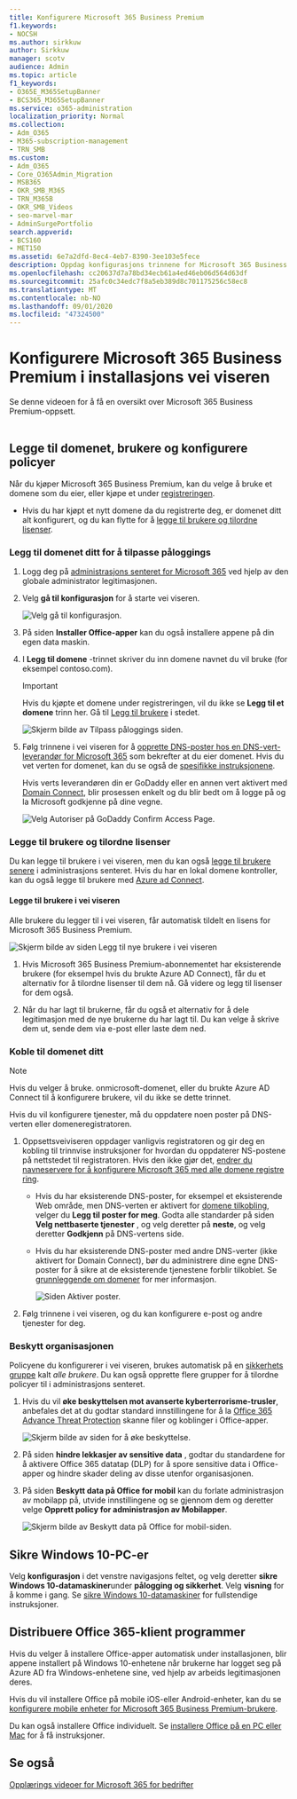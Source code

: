 ```yaml
---
title: Konfigurere Microsoft 365 Business Premium
f1.keywords:
- NOCSH
ms.author: sirkkuw
author: Sirkkuw
manager: scotv
audience: Admin
ms.topic: article
f1_keywords:
- O365E_M365SetupBanner
- BCS365_M365SetupBanner
ms.service: o365-administration
localization_priority: Normal
ms.collection:
- Adm_O365
- M365-subscription-management
- TRN_SMB
ms.custom:
- Adm_O365
- Core_O365Admin_Migration
- MSB365
- OKR_SMB_M365
- TRN_M365B
- OKR_SMB_Videos
- seo-marvel-mar
- AdminSurgePortfolio
search.appverid:
- BCS160
- MET150
ms.assetid: 6e7a2dfd-8ec4-4eb7-8390-3ee103e5fece
description: Oppdag konfigurasjons trinnene for Microsoft 365 Business Premium, inkludert å legge til et domene og brukere, konfigurere sikkerhets policyer og mer.
ms.openlocfilehash: cc20637d7a78bd34ecb61a4ed46eb06d564d63df
ms.sourcegitcommit: 25afc0c34edc7f8a5eb389d8c701175256c58ec8
ms.translationtype: MT
ms.contentlocale: nb-NO
ms.lasthandoff: 09/01/2020
ms.locfileid: "47324500"
---
```

# <a name="set-up-microsoft-365-business-premium-in-the-setup-wizard"></a>Konfigurere Microsoft 365 Business Premium i installasjons vei viseren

Se denne videoen for å få en oversikt over Microsoft 365 Business Premium-oppsett.<br><br>

## <a name="add-your-domain-users-and-set-up-policies"></a>Legge til domenet, brukere og konfigurere policyer

Når du kjøper Microsoft 365 Business Premium, kan du velge å bruke et domene som du eier, eller kjøpe et under [registreringen](sign-up.md).

- Hvis du har kjøpt et nytt domene da du registrerte deg, er domenet ditt alt konfigurert, og du kan flytte for å [legge til brukere og tilordne lisenser](#add-users-and-assign-licenses).

### <a name="add-your-domain-to-personalize-sign-in"></a>Legg til domenet ditt for å tilpasse påloggings

1. Logg deg på [administrasjons senteret for Microsoft 365](https://admin.microsoft.com) ved hjelp av den globale administrator legitimasjonen. 

2. Velg **gå til konfigurasjon** for å starte vei viseren.

    ![Velg gå til konfigurasjon.](../media/gotosetupinadmincenter.png)

3. På siden **Installer Office-apper** kan du også installere appene på din egen data maskin.
    
4. I **Legg til domene** -trinnet skriver du inn domene navnet du vil bruke (for eksempel contoso.com).

    > [!IMPORTANT]
    > Hvis du kjøpte et domene under registreringen, vil du ikke se **Legg til et domene** trinn her. Gå til [Legg til brukere](#add-users-and-assign-licenses) i stedet.

    ![Skjerm bilde av Tilpass påloggings siden.](../media/adddomain.png)

    
4. Følg trinnene i vei viseren for å [opprette DNS-poster hos en DNS-vert-leverandør for Microsoft 365](https://docs.microsoft.com/office365/admin/get-help-with-domains/create-dns-records-at-any-dns-hosting-provider) som bekrefter at du eier domenet. Hvis du vet verten for domenet, kan du se også de [spesifikke instruksjonene](https://docs.microsoft.com/office365/admin/get-help-with-domains/set-up-your-domain-host-specific-instructions).

    Hvis verts leverandøren din er GoDaddy eller en annen vert aktivert med [Domain Connect](https://docs.microsoft.com/office365/admin/get-help-with-domains/domain-connect), blir prosessen enkelt og du blir bedt om å logge på og la Microsoft godkjenne på dine vegne.

    ![Velg Autoriser på GoDaddy Confirm Access Page.](../media/godaddyauth.png)

### <a name="add-users-and-assign-licenses"></a>Legge til brukere og tilordne lisenser

Du kan legge til brukere i vei viseren, men du kan også [legge til brukere senere](add-users-m365b.md) i administrasjons senteret. Hvis du har en lokal domene kontroller, kan du også legge til brukere med [Azure ad Connect](https://docs.microsoft.com/azure/active-directory/hybrid/how-to-connect-install-express).

#### <a name="add-users-in-the-wizard"></a>Legge til brukere i vei viseren

Alle brukere du legger til i vei viseren, får automatisk tildelt en lisens for Microsoft 365 Business Premium.

![Skjerm bilde av siden Legg til nye brukere i vei viseren](../media/addnewuserspage.png)

1. Hvis Microsoft 365 Business Premium-abonnementet har eksisterende brukere (for eksempel hvis du brukte Azure AD Connect), får du et alternativ for å tilordne lisenser til dem nå. Gå videre og legg til lisenser for dem også.

2. Når du har lagt til brukerne, får du også et alternativ for å dele legitimasjon med de nye brukerne du har lagt til. Du kan velge å skrive dem ut, sende dem via e-post eller laste dem ned.

### <a name="connect-your-domain"></a>Koble til domenet ditt

> [!NOTE]
> Hvis du velger å bruke. onmicrosoft-domenet, eller du brukte Azure AD Connect til å konfigurere brukere, vil du ikke se dette trinnet.
  
Hvis du vil konfigurere tjenester, må du oppdatere noen poster på DNS-verten eller domeneregistratoren.
  
1. Oppsettsveiviseren oppdager vanligvis registratoren og gir deg en kobling til trinnvise instruksjoner for hvordan du oppdaterer NS-postene på nettstedet til registratoren. Hvis den ikke gjør det, [endrer du navneservere for å konfigurere Microsoft 365 med alle domene registre ring](https://docs.microsoft.com/microsoft-365/admin/get-help-with-domains/change-nameservers-at-any-domain-registrar). 

    - Hvis du har eksisterende DNS-poster, for eksempel et eksisterende Web område, men DNS-verten er aktivert for [domene tilkobling](https://docs.microsoft.com/office365/admin/get-help-with-domains/domain-connect), velger du **Legg til poster for meg**. Godta alle standarder på siden **Velg nettbaserte tjenester** , og velg deretter på **neste**, og velg deretter **Godkjenn** på DNS-vertens side.
    - Hvis du har eksisterende DNS-poster med andre DNS-verter (ikke aktivert for Domain Connect), bør du administrere dine egne DNS-poster for å sikre at de eksisterende tjenestene forblir tilkoblet. Se [grunnleggende om domener](https://docs.microsoft.com/office365/admin/get-help-with-domains/dns-basics) for mer informasjon.

        ![Siden Aktiver poster.](../media/activaterecords.png)

2. Følg trinnene i vei viseren, og du kan konfigurere e-post og andre tjenester for deg.

### <a name="protect-your-organization"></a>Beskytt organisasjonen 

Policyene du konfigurerer i vei viseren, brukes automatisk på en [sikkerhets gruppe](https://docs.microsoft.com/office365/admin/create-groups/compare-groups#security-groups) kalt *alle brukere*. Du kan også opprette flere grupper for å tilordne policyer til i administrasjons senteret.

1. Hvis du vil **øke beskyttelsen mot avanserte kyberterrorisme-trusler**, anbefales det at du godtar standard innstillingene for å la [Office 365 Advance Threat Protection](https://docs.microsoft.com/microsoft-365/security/office-365-security/office-365-atp) skanne filer og koblinger i Office-apper.

    ![Skjerm bilde av siden for å øke beskyttelse.](../media/increasetreatprotection.png)


2. På siden **hindre lekkasjer av sensitive data** , godtar du standardene for å aktivere Office 365 datatap (DLP) for å spore sensitive data i Office-apper og hindre skader deling av disse utenfor organisasjonen.

3. På siden **Beskytt data på Office for mobil** kan du forlate administrasjon av mobilapp på, utvide innstillingene og se gjennom dem og deretter velge **Opprett policy for administrasjon av Mobilapper**.

    ![Skjerm bilde av Beskytt data på Office for mobil-siden.](../media/protectdatainmobile.png)


## <a name="secure-windows-10-pcs"></a>Sikre Windows 10-PC-er

Velg **konfigurasjon** i det venstre navigasjons feltet, og velg deretter **sikre Windows 10-datamaskiner**under **pålogging og sikkerhet**. Velg **visning** for å komme i gang. Se [sikre Windows 10-datamaskiner](secure-win-10-pcs.md) for fullstendige instruksjoner.

## <a name="deploy-office-365-client-apps"></a>Distribuere Office 365-klient programmer

Hvis du velger å installere Office-apper automatisk under installasjonen, blir appene installert på Windows 10-enhetene når brukerne har logget seg på Azure AD fra Windows-enhetene sine, ved hjelp av arbeids legitimasjonen deres.

Hvis du vil installere Office på mobile iOS-eller Android-enheter, kan du se [konfigurere mobile enheter for Microsoft 365 Business Premium-brukere](set-up-mobile-devices.md).

Du kan også installere Office individuelt. Se [installere Office på en PC eller Mac](https://support.microsoft.com/office/4414eaaf-0478-48be-9c42-23adc4716658) for å få instruksjoner.

## <a name="see-also"></a>Se også

[Opplærings videoer for Microsoft 365 for bedrifter](https://support.microsoft.com/office/6ab4bbcd-79cf-4000-a0bd-d42ce4d12816)
